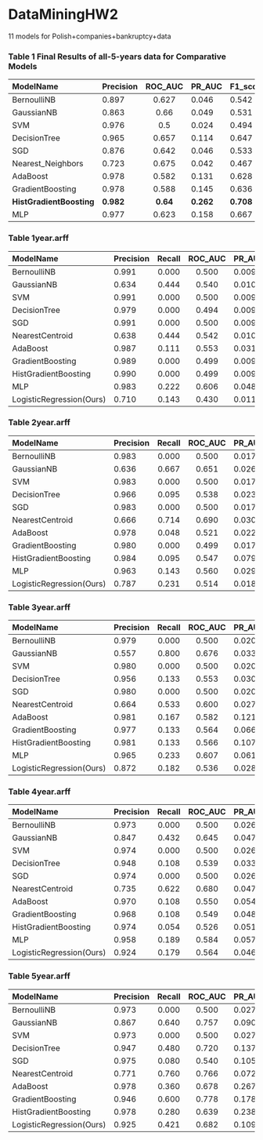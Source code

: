 # DataMiningHW2
11 models for Polish+companies+bankruptcy+data

### Table 1 Final Results of all-5-years data for Comparative Models

| ModelName | Precision | ROC_AUC	| PR_AUC	| F1_score	| Time_Used |
| :--------  | :-----  | :----:  | :--------  | :-----  | :----:  |
| BernoulliNB |	0.897 |	0.627 |	0.046 |	0.542 |	0.011 |
| GaussianNB |	0.863 |	0.66 |	0.049 |	0.531 |	0.012  |
| SVM |	0.976 |	0.5 |	0.024 |	0.494 |	1.470 |
| DecisionTree |	0.965	 |0.657 |	0.114 |	0.647 |	0.750  |
| SGD |	0.876 |	0.642 |	0.046 |	0.533 |	0.042 |
| Nearest_Neighbors |	0.723 |	0.675 |	0.042 |	0.467 |	0.007  |
| AdaBoost |	0.978 |	0.582 |	0.131 |	0.628 |	7.771 |
| GradientBoosting |	0.978 |	0.588 |	0.145 |	0.636 |	6.518 |
| **HistGradientBoosting** |	**0.982** |	**0.64** |	**0.262** |	**0.708** |	**9.174** |
| MLP |	0.977 |	0.623 |	0.158 |	0.667 |	113.919 |







### Table 1year.arff
| ModelName | Precision | Recall | ROC_AUC	| PR_AUC	| F1_score	| Time_Used |
| :--------  | :-----  | :----:  | :----:  | :--------  | :-----  | :----:  |
| BernoulliNB | 0.991 |0.000 | 0.500 | 0.009 | 0.498 | 0.003 |
| GaussianNB | 0.634 |0.444 | 0.540 | 0.010 | 0.399 | 0.003 |
| SVM | 0.991 |0.000 | 0.500 | 0.009 | 0.498 | 0.039 |
| DecisionTree | 0.979 |0.000 | 0.494 | 0.009 | 0.495 | 0.065 |
| SGD | 0.991 |0.000 | 0.500 | 0.009 | 0.498 | 0.009 |
| NearestCentroid | 0.638 |0.444 | 0.542 | 0.010 | 0.400 | 0.003 |
| AdaBoost | 0.987 |0.111 | 0.553 | 0.031 | 0.568 | 1.281 |
| GradientBoosting | 0.989 |0.000 | 0.499 | 0.009 | 0.497 | 0.929 |
| HistGradientBoosting | 0.990 |0.000 | 0.499 | 0.009 | 0.497 | 75.487 |
| MLP | 0.983 |0.222 | 0.606 | 0.048 | 0.596 | 41.899 |
| LogisticRegression(Ours) | 0.710 |0.143 | 0.430 | 0.011 | 0.421 | 1.581 |


### Table 2year.arff
| ModelName | Precision | Recall | ROC_AUC	| PR_AUC	| F1_score	| Time_Used |
| :--------  | :-----  | :----:  | :----:  | :--------  | :-----  | :----:  |
| BernoulliNB | 0.983 |0.000 | 0.500 | 0.017 | 0.496 | 0.004 |
| GaussianNB | 0.636 |0.667 | 0.651 | 0.026 | 0.417 | 0.006 |
| SVM | 0.983 |0.000 | 0.500 | 0.017 | 0.496 | 0.127 |
| DecisionTree | 0.966 |0.095 | 0.538 | 0.023 | 0.535 | 0.110 |
| SGD | 0.983 |0.000 | 0.500 | 0.017 | 0.496 | 0.015 |
| NearestCentroid | 0.666 |0.714 | 0.690 | 0.030 | 0.432 | 0.006 |
| AdaBoost | 0.978 |0.048 | 0.521 | 0.022 | 0.529 | 1.601 |
| GradientBoosting | 0.980 |0.000 | 0.499 | 0.017 | 0.495 | 1.190 |
| HistGradientBoosting | 0.984 |0.095 | 0.547 | 0.079 | 0.579 | 35.028 |
| MLP | 0.963 |0.143 | 0.560 | 0.029 | 0.549 | 38.195 |
| LogisticRegression(Ours) | 0.787 |0.231 | 0.514 | 0.018 | 0.458 | 1.690 |


### Table 3year.arff
| ModelName | Precision | Recall | ROC_AUC	| PR_AUC	| F1_score	| Time_Used |
| :--------  | :-----  | :----:  | :----:  | :--------  | :-----  | :----:  |
| BernoulliNB | 0.979 |0.000 | 0.500 | 0.020 | 0.495 | 0.004 |
| GaussianNB | 0.557 |0.800 | 0.676 | 0.033 | 0.389 | 0.005 |
| SVM | 0.980 |0.000 | 0.500 | 0.020 | 0.495 | 0.136 |
| DecisionTree | 0.956 |0.133 | 0.553 | 0.030 | 0.543 | 0.128 |
| SGD | 0.980 |0.000 | 0.500 | 0.020 | 0.495 | 0.018 |
| NearestCentroid | 0.664 |0.533 | 0.600 | 0.027 | 0.428 | 0.001 |
| AdaBoost | 0.981 |0.167 | 0.582 | 0.121 | 0.627 | 1.857 |
| GradientBoosting | 0.977 |0.133 | 0.564 | 0.066 | 0.592 | 1.443 |
| HistGradientBoosting | 0.981 |0.133 | 0.566 | 0.107 | 0.606 | 44.544 |
| MLP | 0.965 |0.233 | 0.607 | 0.061 | 0.597 | 37.008 |
| LogisticRegression(Ours) |  0.872 |0.182 | 0.536 | 0.028 | 0.499 | 1.868 |


### Table 4year.arff
| ModelName | Precision | Recall | ROC_AUC	| PR_AUC	| F1_score	| Time_Used |
| :--------  | :-----  | :----:  | :----:  | :--------  | :-----  | :----:  |
| BernoulliNB | 0.973 |0.000 | 0.500 | 0.026 | 0.493 | 0.005 |
| GaussianNB | 0.847 |0.432 | 0.645 | 0.047 | 0.522 | 0.006 |
| SVM | 0.974 |0.000 | 0.500 | 0.026 | 0.493 | 0.164 |
| DecisionTree | 0.948 |0.108 | 0.539 | 0.033 | 0.535 | 0.104 |
| SGD | 0.974 |0.000 | 0.500 | 0.026 | 0.493 | 0.015 |
| NearestCentroid | 0.735 |0.622 | 0.680 | 0.047 | 0.476 | 0.003 |
| AdaBoost | 0.970 |0.108 | 0.550 | 0.054 | 0.571 | 1.836 |
| GradientBoosting | 0.968 |0.108 | 0.549 | 0.048 | 0.566 | 1.395 |
| HistGradientBoosting | 0.974 |0.054 | 0.526 | 0.051 | 0.542 | 90.590 |
| MLP | 0.958 |0.189 | 0.584 | 0.057 | 0.584 | 35.594 |
| LogisticRegression(Ours) | 0.924 |0.179 | 0.564 | 0.046 | 0.547 | 1.787 |


### Table 5year.arff
| ModelName | Precision | Recall | ROC_AUC	| PR_AUC	| F1_score	| Time_Used |
| :--------  | :-----  | :----:  | :----:  | :--------  | :-----  | :----:  |
| BernoulliNB | 0.973 |0.000 | 0.500 | 0.027 | 0.493 | 0.002 |
| GaussianNB | 0.867 |0.640 | 0.757 | 0.090 | 0.568 | 0.002 |
| SVM | 0.973 |0.000 | 0.500 | 0.027 | 0.493 | 0.062 |
| DecisionTree | 0.947 |0.480 | 0.720 | 0.137 | 0.653 | 0.076 |
| SGD | 0.975 |0.080 | 0.540 | 0.105 | 0.568 | 0.018 |
| NearestCentroid | 0.771 |0.760 | 0.766 | 0.072 | 0.511 | 0.003 |
| AdaBoost | 0.978 |0.360 | 0.678 | 0.267 | 0.731 | 1.187 |
| GradientBoosting | 0.946 |0.600 | 0.778 | 0.178 | 0.676 | 0.852 |
| HistGradientBoosting | 0.978 |0.280 | 0.639 | 0.238 | 0.700 | 78.478 |
| LogisticRegression(Ours) | 0.925 |0.421 | 0.682 | 0.109 | 0.621 | 1.026 |
